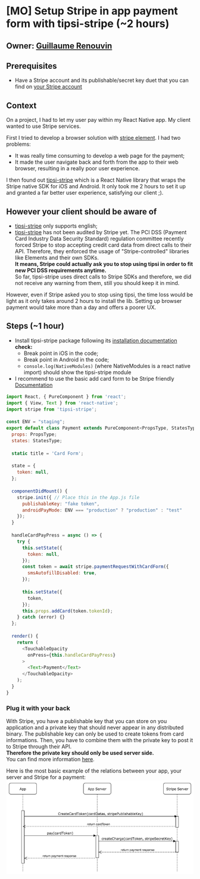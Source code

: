 # [MO] Setup Stripe in app payment form with tipsi-stripe (~2 hours)

## Owner: [Guillaume Renouvin](https://github.com/GuillaumeRenouvin)

## Prerequisites
- Have a Stripe account and its publishable/secret key duet that you can find on [your Stripe account](https://dashboard.stripe.com/login)

## Context
On a project, I had to let my user pay within my React Native app. My client wanted to use Stripe services.

First I tried to develop a browser solution with [stripe element](https://stripe.com/docs/stripe-js/elements/quickstart). I had two problems:
- It was really time consuming to develop a web page for the payment;
- It made the user navigate back and forth from the app to their web browser, resulting in a really poor user experience.

I then found out [tipsi-stripe](https://github.com/tipsi/tipsi-stripe) which is a React Native library that wraps the Stripe native SDK for iOS and Android. It only took me 2 hours to set it up and granted a far better user experience, satisfying our client ;).

## However your client should be aware of
- [tipsi-stripe](https://github.com/tipsi/tipsi-stripe) only supports english;
- [tipsi-stripe](https://github.com/tipsi/tipsi-stripe) has not been audited by Stripe yet. The PCI DSS (Payment Card Industry Data Security Standard) regulation committee recently forced Stripe to stop accepting credit card data from direct calls to their API. Therefore, they enforced the usage of "Stripe-controlled" libraries like Elements and their own SDKs.  
**It means, Stripe could actually ask you to stop using tipsi in order to fit new PCI DSS requirements anytime.**  
So far, tipsi-stripe uses direct calls to Stripe SDKs and therefore, we did not receive any warning from them, still you should keep it in mind.

However, even if Stripe asked you to stop using tipsi, the time loss would be light as it only takes around 2 hours to install the lib. Setting up browser payment would take more than a day and offers a poorer UX.

## Steps (~1 hour)
- Install tipsi-stripe package following its [installation documentation](https://github.com/tipsi/tipsi-stripe#installation)
**check:**
  - Break point in iOS in the code;
  - Break point in Android in the code;
  - `console.log(NativeModules)` (where NativeModules is a react native import) should show the tipsi-stripe module
- I recommend to use the basic add card form to be Stripe friendly
[Documentation](https://github.com/tipsi/tipsi-stripe#request-with-card-form)

```js
import React, { PureComponent } from 'react';
import { View, Text } from 'react-native';
import stripe from 'tipsi-stripe';

const ENV = "staging";
export default class Payment extends PureComponent<PropsType, StatesType> {
  props: PropsType;
  states: StatesType;

  static title = 'Card Form';

  state = {
    token: null,
  };

  componentDidMount() {
    stripe.init({ // Place this in the App.js file
      publishableKey: "fake token",
      androidPayMode: ENV === "production" ? "production" : "test"
    });
  }

  handleCardPayPress = async () => {
    try {
      this.setState({
        token: null,
      });
      const token = await stripe.paymentRequestWithCardForm({
        smsAutofillDisabled: true,
      });

      this.setState({
        token,
      });
      this.props.addCard(token.tokenId);
    } catch (error) {}
  };

  render() {
    return (
      <TouchableOpacity
        onPress={this.handleCardPayPress}
      >
        <Text>Payment</Text>
      </TouchableOpacity>
    );
  }
}
```

### Plug it with your back
With Stripe, you have a publishable key that you can store on you application and a private key that should never appear in any distributed binary. The publishable key can only be used to create tokens from card informations. Then, you have to combine them with the private key to post it to Stripe through their API.   
**Therefore the private key should only be used server side.**  
You can find more information [here](https://stripe.com/docs/dashboard#api-keys).

Here is the most basic example of the relations between your app, your server and Stripe for a payment:
![Stripe payment example](./assets/stripe_basic_payment.png)
